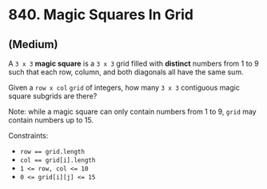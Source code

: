 # 840. Magic Squares In Grid
## (Medium)

A `3 x 3` **magic square** is a `3 x 3` grid filled with **distinct** numbers from 1 to 9 such that each row, column, and both diagonals all have the same sum.

Given a `row x col` `grid` of integers, how many `3 x 3` contiguous magic square subgrids are there?

Note: while a magic square can only contain numbers from 1 to 9, `grid` may contain numbers up to 15.

Constraints:

- `row == grid.length`
- `col == grid[i].length`
- `1 <= row, col <= 10`
- `0 <= grid[i][j] <= 15`